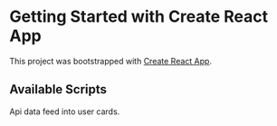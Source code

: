 # Getting Started with Create React App

This project was bootstrapped with [Create React App](https://github.com/facebook/create-react-app).

## Available Scripts

Api data feed into user cards. 
